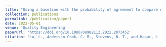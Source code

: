 ```yaml
---
title: "Using a baseline with the probability of agreement to compare distribution characteristics"
collection: publications
permalink: /publication/paper1
date: 2022-05-01
venue: 'Quality Engineering'
paperurl: 'https://doi.org/10.1080/08982112.2022.2073452'
citation: 'Lu, L., Anderson-Cook, C. M., Stevens, N. T., and Hagar, L. (2022). Using a baseline with the probability of agreement to compare distribution characteristics. <i>Quality Engineering</i>, 34(3), 322-343.'
---
```

